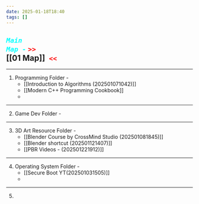 ```yaml
---
date: 2025-01-18T18:40
tags: []
---
```

## ***<code style="color: cyan;">Main Map -</code>*** <code style= "color: red">>> </code>[[01 Map]]<code style ="color: red"> <<</code>

---

1. Programming Folder - 
    - [[Introduction to Algorithms (202501071042)]]
    - [[Modern C++ Programming Cookbook]]
    - 
      
--- 
2. Game Dev Folder -


   
--- 
3. 3D Art Resource Folder - 
    - [[Blender Course by CrossMind Studio (202501081845)]]
    - [[Blender shortcut (202501121407)]]
    - [[PBR Videos - (202501221912)]]
      
--- 
4. Operating System Folder - 
    - [[Secure Boot YT(202501031505)]]
    - 
---
5. 